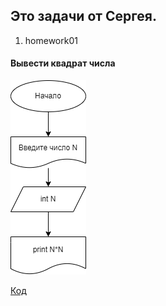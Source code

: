 ## Это задачи от Сергея.
1. homework01
#### Вывести квадрат числа

![Блок-схема](homework01/diagram.drawio.png)

[Код](homework01/Program.cs)